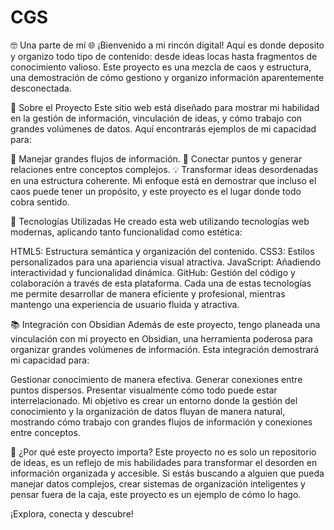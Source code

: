 # CGS

🤓 Una parte de mí 🌐
¡Bienvenido a mi rincón digital! Aquí es donde deposito y organizo todo tipo de contenido: desde ideas locas hasta fragmentos de conocimiento valioso. Este proyecto es una mezcla de caos y estructura, una demostración de cómo gestiono y organizo información aparentemente desconectada.

🚀 Sobre el Proyecto
Este sitio web está diseñado para mostrar mi habilidad en la gestión de información, vinculación de ideas, y cómo trabajo con grandes volúmenes de datos. Aquí encontrarás ejemplos de mi capacidad para:

🧠 Manejar grandes flujos de información.
🔗 Conectar puntos y generar relaciones entre conceptos complejos.
💡 Transformar ideas desordenadas en una estructura coherente.
Mi enfoque está en demostrar que incluso el caos puede tener un propósito, y este proyecto es el lugar donde todo cobra sentido.

🔧 Tecnologías Utilizadas
He creado esta web utilizando tecnologías web modernas, aplicando tanto funcionalidad como estética:

HTML5: Estructura semántica y organización del contenido.
CSS3: Estilos personalizados para una apariencia visual atractiva.
JavaScript: Añadiendo interactividad y funcionalidad dinámica.
GitHub: Gestión del código y colaboración a través de esta plataforma.
Cada una de estas tecnologías me permite desarrollar de manera eficiente y profesional, mientras mantengo una experiencia de usuario fluida y atractiva.

📚 Integración con Obsidian
Además de este proyecto, tengo planeada una vinculación con mi proyecto en Obsidian, una herramienta poderosa para organizar grandes volúmenes de información. Esta integración demostrará mi capacidad para:

Gestionar conocimiento de manera efectiva.
Generar conexiones entre puntos dispersos.
Presentar visualmente cómo todo puede estar interrelacionado.
Mi objetivo es crear un entorno donde la gestión del conocimiento y la organización de datos fluyan de manera natural, mostrando cómo trabajo con grandes flujos de información y conexiones entre conceptos.

🌟 ¿Por qué este proyecto importa?
Este proyecto no es solo un repositorio de ideas, es un reflejo de mis habilidades para transformar el desorden en información organizada y accesible. Si estás buscando a alguien que pueda manejar datos complejos, crear sistemas de organización inteligentes y pensar fuera de la caja, este proyecto es un ejemplo de cómo lo hago.

¡Explora, conecta y descubre!
